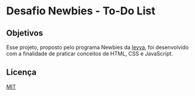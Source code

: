 # Desafio Newbies - To-Do List

## Objetivos
 
Esse projeto, proposto pelo programa Newbies da [levva](https://www.linkedin.com/company/levva/), foi desenvolvido com a finalidade de praticar conceitos de HTML, CSS e JavaScript. 

## Licença

[MIT](https://choosealicense.com/licenses/mit/)

